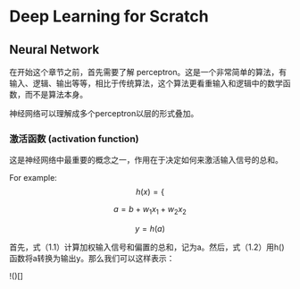 # Deep Learning for Scratch

## Neural Network

在开始这个章节之前，首先需要了解 perceptron。这是一个非常简单的算法，有输入、逻辑、输出等等，相比于传统算法，这个算法更看重输入和逻辑中的数学函数，而不是算法本身。

神经网络可以理解成多个perceptron以层的形式叠加。

### 激活函数 (activation function)

这是神经网络中最重要的概念之一，作用在于决定如何来激活输入信号的总和。

For example: 
$$\tag{1.1}h(x) = \{$$
 
 $$\tag{1.2} a = b  + w_1 x_1 + w_2x_2$$
 
 $$\tag{1.3} y = h(a)$$
 
首先，式（1.1）计算加权输入信号和偏置的总和，记为a。然后，式（1.2）用h()函数将a转换为输出y。那么我们可以这样表示：

!()[]


<!--stackedit_data:
eyJoaXN0b3J5IjpbMTkwODk0MjczNSwtMTUzNTQ3NTc4NV19
-->
